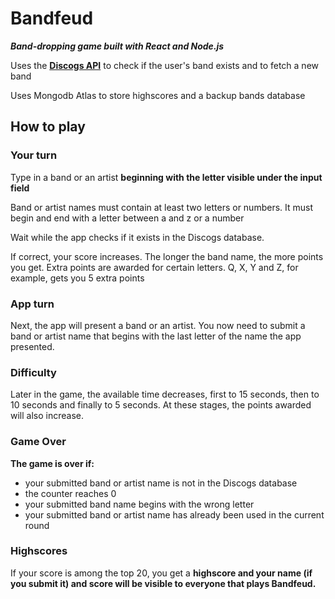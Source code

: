 # Bandfeud

<strong><em>Band-dropping game built with React and Node.js</em></strong>

Uses the <a href="https://www.discogs.com/developers"><strong>Discogs API</strong></a> to check if the user's band exists and to fetch a new band

Uses Mongodb Atlas to store highscores and a backup bands database

## How to play

### Your turn
Type in a band or an artist <strong>beginning with the letter visible under the input field</strong>

Band or artist names must contain at least two letters or numbers. It must begin and end with a letter between a and z or a number

Wait while the app checks if it exists in the Discogs database.

If correct, your score increases. The longer the band name, the more points you get.
Extra points are awarded for certain letters. Q, X, Y and Z, for example, gets you 5 extra points

### App turn
Next, the app will present a band or an artist. 
You now need to submit a band or artist name that begins with the last letter of the name the app presented.

### Difficulty
Later in the game, the available time decreases, first to 15 seconds, then to 10 seconds and finally to 5 seconds. At these stages, the points awarded will also increase.

### Game Over
<strong>The game is over if:</strong>
<ul>
  <li>your submitted band or artist name is not in the Discogs database
  <li>the counter reaches 0 
  <li>your submitted band name begins with the wrong letter
  <li>your submitted band or artist name has already been used in the current round 
</ul>

### Highscores
If your score is among the top 20, you get a <strong>highscore<strong> and your name (if you submit it) and score will be visible to everyone that plays <strong>Bandfeud</strong>.




